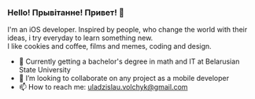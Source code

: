 ### Hello! Прывітанне! Привет! 👋
<!--
<img align="right" alt="GIF" src="https://media.giphy.com/media/Nx0rz3jtxtEre/giphy.gif"/>
-->
I'm an iOS developer. Inspired by people, who change the world with their ideas, i try everyday to learn something new. 
<br>
I like cookies and coffee, films and memes, coding and design.
<br>

- 🌱 Currently getting a bachelor's degree in math and IT at Belarusian State University
- 👯 I’m looking to collaborate on any project as a mobile developer
- 📫 How to reach me: uladzislau.volchyk@gmail.com
